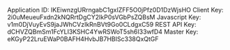 Application ID: IKEiwnzgURrngabC1gxIZFF5O0jPfz0D1DzWjsHO
Client Key: 2i0uMeueuFxdn2kNQRrtDgCY2IkP0sVGbPsZQBsM
Javascript Key: v1m0DjVuyEvS9jaJWhCVzIkRnBVt9Go0CLdgxC59
REST API Key: dCHVZQBmSm1FcYLI3KSHC4YwRSWoT5sh6I33wfD4
Master Key: eKGyP22LruEWaP0BAFH4HvbJB7HBISc338QxQtGF